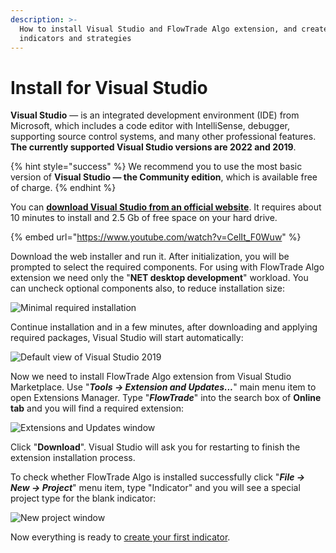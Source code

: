 ```yaml
---
description: >-
  How to install Visual Studio and FlowTrade Algo extension, and create your own
  indicators and strategies
---
```


# Install for Visual Studio

**Visual Studio** — is an integrated development environment (IDE) from Microsoft, which includes a code editor with IntelliSense, debugger, supporting source control systems, and many other professional features. **The currently supported Visual Studio versions are 2022 and 2019**.&#x20;

{% hint style="success" %}
We recommend you to use the most basic version of **Visual Studio — the Community edition**, which is available free of charge.
{% endhint %}

You can [**download Visual Studio from an official website**](https://visualstudio.microsoft.com/ru/thank-you-downloading-visual-studio/?sku=Community\&rel=16). It requires about 10 minutes to install and 2.5 Gb of free space on your hard drive.

{% embed url="https://www.youtube.com/watch?v=CelIt_F0Wuw" %}

Download the web installer and run it. After initialization, you will be prompted to select the required components. For using with FlowTrade Algo extension we need only the "**NET desktop development**" workload. You can uncheck optional components also, to reduce installation size:

![Minimal required installation](../.gitbook/assets/screenshot\_1dd.png)

Continue installation and in a few minutes, after downloading and applying required packages, Visual Studio will start automatically:

![Default view of Visual Studio 2019](../.gitbook/assets/default-view-of-visual-studio.png)

Now we need to install FlowTrade Algo extension from Visual Studio Marketplace. Use "_**Tools -> Extension and Updates...**_" main menu item to open Extensions Manager. Type "_**FlowTrade**_" into the search box of **Online tab** and you will find a required extension:

![Extensions and Updates window](../.gitbook/assets/extensions-manager.png)

Click "**Download**". Visual Studio will ask you for restarting to finish the extension installation process.

To check whether FlowTrade Algo is installed successfully click "_**File -> New -> Project**_" menu item, type "Indicator" and you will see a special project type for the blank indicator:

![New project window](<../.gitbook/assets/image (54).png>)

Now everything is ready to [create your first indicator](simple-indicator.md).
